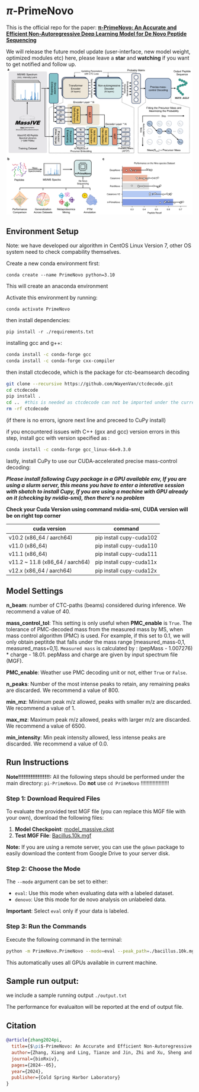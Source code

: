 # $\pi$-PrimeNovo

This is the official repo for the paper: **[π-PrimeNovo: An Accurate and Efficient Non-Autoregressive Deep Learning Model for De Novo Peptide Sequencing](https://www.biorxiv.org/content/10.1101/2024.05.17.594647v2)**


We will release the future model update (user-interface, new model weight, optimized modules etc) here, please leave a **star** and **watching** if you want to get notified and follow up.
![prime](./assets/PrimeNovo.png)



## Environment Setup

Note: we have developed our algorithm in CentOS Linux Version 7, other OS system need to check compability themselves. 

Create a new conda environment first:

```
conda create --name PrimeNovo python=3.10
```

This will create an anaconda environment 

Activate this environment by running:

```
conda activate PrimeNovo
```

then install dependencies:

```
pip install -r ./requirements.txt
```



installing gcc and g++:

```bash
conda install -c conda-forge gcc
conda install -c conda-forge cxx-compiler
```

then install ctcdecode, which is the package for ctc-beamsearch decoding


```bash
git clone --recursive https://github.com/WayenVan/ctcdecode.git
cd ctcdecode
pip install .
cd ..  #this is needed as ctcdecode can not be imported under the current directory
rm -rf ctcdecode
```


(if there is no errors, ignore next line and preceed to CuPy install)


if you encountered issues with C++ (gxx and gcc) version errors in this step, install gcc with version specified as :  
```bash
conda install -c conda-forge gcc_linux-64=9.3.0
```




lastly, install CuPy to use our CUDA-accelerated precise mass-control decoding:

**_Please install following Cupy package in a GPU available env, If you are using a slurm server, this means you have to enter a interative session with sbatch to install Cupy, If you are using a machine with GPU already on it (checking by nvidia-smi), then there's no problem_**


**Check your Cuda Version using command nvidia-smi, CUDA version will be on right top corner**

| cuda version | command |
|-------|-------|
|v10.2 (x86_64 / aarch64)| pip install cupy-cuda102 |
|v11.0 (x86_64)| pip install cupy-cuda110 |
|v11.1 (x86_64)| pip install cupy-cuda111 |
|v11.2 ~ 11.8 (x86_64 / aarch64)| pip install cupy-cuda11x |
|v12.x (x86_64 / aarch64)| pip install cupy-cuda12x |


## Model Settings

**n_beam**: number of CTC-paths (beams) considered during inference. We recommend a value of 40.

**mass_control_tol**: This setting is only useful when **PMC_enable** is ```True```. The tolerance of PMC-decoded mass from the measured mass by MS, when mass control algorithm (PMC) is used. For example, if this set to 0.1, we will only obtain peptitde that falls under the mass range [measured_mass-0,1, measured_mass+0,1]. ```Measured mass``` is calculated by : (pepMass - 1.007276) * charge - 18.01. pepMass and charge are given by input spectrum file (MGF).


**PMC_enable**: Weather use PMC decoding unit or not, either ```True``` or ```False```.

**n_peaks**: Number of the most intense peaks to retain, any remaining peaks are discarded. We recommend a value of 800.

**min_mz**: Minimum peak m/z allowed, peaks with smaller m/z are discarded. We recommend a value of 1.

**max_mz**: Maximum peak m/z allowed, peaks with larger m/z are discarded. We recommend a value of 6500.

**min_intensity**: Min peak intensity allowed, less intense peaks are discarded. We recommend a value of 0.0.


## Run Instructions

**Note!!!!!!!!!!!!!!!!!!:** All the following steps should be performed under the main directory: `pi-PrimeNovo`. Do **not** use `cd PrimeNovo` !!!!!!!!!!!!!!!!!!!

### Step 1: Download Required Files

To evaluate the provided test MGF file (you can replace this MGF file with your own), download the following files:

1. **Model Checkpoint**: [model_massive.ckpt](https://drive.google.com/file/d/12IZgeGP3ae3KksI5_82yuSTbk_M9sKNY/view?usp=share_link)
2. **Test MGF File**: [Bacillus.10k.mgf](https://drive.google.com/file/d/1HqfCETZLV9ZB-byU0pqNNRXbaPbTAceT/view?usp=drive_link)

**Note:** If you are using a remote server, you can use the `gdown` package to easily download the content from Google Drive to your server disk.

### Step 2: Choose the Mode

The `--mode` argument can be set to either:

- `eval`: Use this mode when evaluating data with a labeled dataset.
- `denovo`: Use this mode for de novo analysis on unlabeled data.

**Important**: Select `eval` only if your data is labeled.

### Step 3: Run the Commands

Execute the following command in the terminal:

```bash
python -m PrimeNovo.PrimeNovo --mode=eval --peak_path=./bacillus.10k.mgf --model=./model_massive.ckpt
```

This automatically uses all GPUs available in current machine.


## Sample run output:

we include a sample running output ```./output.txt```

The performance for evaluaiton will be reported at the end of output file. 

## Citation

```bibtex
@article{zhang2024pi,
  title={$\pi$-PrimeNovo: An Accurate and Efficient Non-Autoregressive Deep Learning Model for De Novo Peptide Sequencing},
  author={Zhang, Xiang and Ling, Tianze and Jin, Zhi and Xu, Sheng and Gao, Zhiqiang and Sun, Boyan and Qiu, Zijie and Dong, Nanqing and Wang, Guangshuai and Wang, Guibin and others},
  journal={bioRxiv},
  pages={2024--05},
  year={2024},
  publisher={Cold Spring Harbor Laboratory}
}
